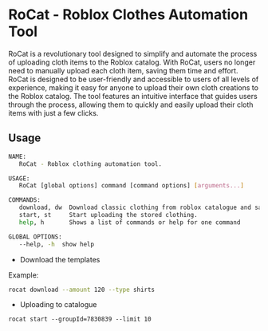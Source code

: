 # RoCat - Roblox Clothes Automation Tool

RoCat is a revolutionary tool designed to simplify and automate the process of uploading cloth items to the Roblox catalog. With RoCat, users no longer need to manually upload each cloth item, saving them time and effort. RoCat is designed to be user-friendly and accessible to users of all levels of experience, making it easy for anyone to upload their own cloth creations to the Roblox catalog. The tool features an intuitive interface that guides users through the process, allowing them to quickly and easily upload their cloth items with just a few clicks.

## Usage

```sh
NAME:
   RoCat - Roblox clothing automation tool.

USAGE:
   RoCat [global options] command [command options] [arguments...]

COMMANDS:
   download, dw  Download classic clothing from roblox catalogue and save them for later upload
   start, st     Start uploading the stored clothing.
   help, h       Shows a list of commands or help for one command

GLOBAL OPTIONS:
   --help, -h  show help
```

- Download the templates

Example:

```sh
rocat download --amount 120 --type shirts
```

- Uploading to catalogue

```
rocat start --groupId=7830839 --limit 10
```
